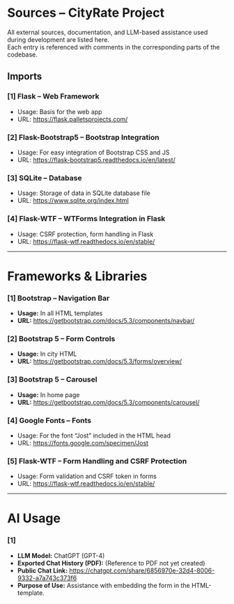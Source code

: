
# Sources – CityRate Project

All external sources, documentation, and LLM-based assistance used during development are listed here.  
Each entry is referenced with comments in the corresponding parts of the codebase.

## Imports  
### [1] Flask – Web Framework  
- Usage: Basis for the web app  
- URL: https://flask.palletsprojects.com/

### [2] Flask-Bootstrap5 – Bootstrap Integration  
- Usage: For easy integration of Bootstrap CSS and JS  
- URL: https://flask-bootstrap5.readthedocs.io/en/latest/

### [3] SQLite – Database  
- Usage: Storage of data in SQLite database file  
- URL: https://www.sqlite.org/index.html

### [4] Flask-WTF – WTForms Integration in Flask  
- Usage: CSRF protection, form handling in Flask  
- URL: https://flask-wtf.readthedocs.io/en/stable/

---

# Frameworks & Libraries  
### [1] Bootstrap – Navigation Bar  
- **Usage:** In all HTML templates  
- **URL:** https://getbootstrap.com/docs/5.3/components/navbar/

### [2] Bootstrap 5 – Form Controls  
- **Usage:** In city HTML  
- **URL:** https://getbootstrap.com/docs/5.3/forms/overview/

### [3] Bootstrap 5 – Carousel  
- **Usage:** In home page  
- **URL:** https://getbootstrap.com/docs/5.3/components/carousel/

### [4] Google Fonts – Fonts  
- Usage: For the font “Jost” included in the HTML head  
- URL: https://fonts.google.com/specimen/Jost

### [5] Flask-WTF – Form Handling and CSRF Protection  
- Usage: Form validation and CSRF token in forms  
- URL: https://flask-wtf.readthedocs.io/en/stable/

---

# AI Usage

### [1]  
- **LLM Model:** ChatGPT (GPT-4)  
- **Exported Chat History (PDF):** (Reference to PDF not yet created)  
- **Public Chat Link:** https://chatgpt.com/share/6856970e-32d4-8006-9332-a7a743c373f6  
- **Purpose of Use:** Assistance with embedding the form in the HTML-template.
